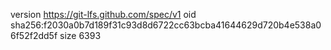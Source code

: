 version https://git-lfs.github.com/spec/v1
oid sha256:f2030a0b7d189f31c93d8d6722cc63bcba41644629d720b4e538a06f52f2dd5f
size 6393
